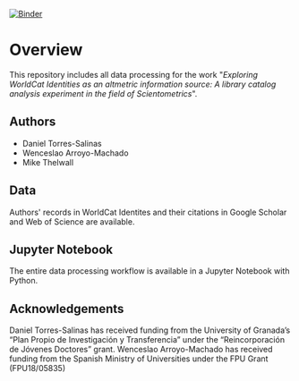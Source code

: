 [![Binder](https://mybinder.org/badge_logo.svg)](https://mybinder.org/v2/gh/Wences91/library_catalog_wi/master/?urlpath=tree/index.ipynb)
# Overview
This repository includes all data processing for the work "*Exploring WorldCat Identities as an altmetric information source: A library catalog analysis experiment in the field of Scientometrics*".

## Authors
* Daniel Torres-Salinas
* Wenceslao Arroyo-Machado
* Mike Thelwall

## Data
Authors' records in WorldCat Identites and their citations in Google Scholar and Web of Science are available.

## Jupyter Notebook
The entire data processing workflow is available in a Jupyter Notebook with Python.

## Acknowledgements
Daniel Torres-Salinas has received funding from the University of Granada’s “Plan Propio de Investigación y Transferencia” under the “Reincorporación de Jóvenes Doctores” grant. Wenceslao Arroyo-Machado has received funding from the Spanish Ministry of Universities under the FPU Grant (FPU18/05835)
